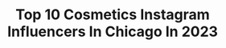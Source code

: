 ---
title: Top 10 Cosmetics Instagram Influencers In Chicago In 2023
description: >-
  Find top cosmetics Instagram influencers in Chicago in 2023. Most popular hashtags: #skincare #makeup #miami.
platform: Instagram
hits: 32
text_top: Analyze the most popular Instagram profiles on inBeat.
text_bottom: inBeat has 32 Instagram influencers like this in Chicago, United States for you to collaborate.
profiles:
  - username: "officialgabija"
    fullname: >-
      Gabija Guzauskaite
    bio: >-
      Model, actress, content creator ✨ REMOTE SHOOTS -> @thegabijaagency MA: @suprisemodelmanagement
    location: "United States"
    followers: 20079
    engagement: 271
    commentsToLikes: 0.137281
    id: ck14hpzjlbjts0i19bjcmwpet
    verified: false
    hashtags: "#photooftheday, #losangeles, #cosmetics, #chicagomodel"
  - username: "realsircruse"
    fullname: >-
      Sir Cruse
    bio: >-
      ⚠️Dm Response=$15 ⚠️Cashapp: $Sircruse27
    location: "United States"
    followers: 383400
    engagement: 185
    commentsToLikes: 0.021284
    id: ck5c6ejz359yd0i11zgy9b3lo
    verified: false
    hashtags: "#waves, #chicagomua, #motivation, #curlybeauties"
  - username: "minipennyblog"
    fullname: >-
      Jessie Bee
    bio: >-
      Chicago 아미 ♥ Cosmetic tattooer: @micropenny Shop looks👇
    location: "United States"
    followers: 29165
    engagement: 101
    commentsToLikes: 0.058704
    id: ck5zzfciqbmsb0i147m25f5z2
    verified: false
    hashtags: "#liketkit, #byetrump"
  - username: "oxana.fit"
    fullname: >-
      Oxana Rumyantseva
    bio: >-
      Mom of four girls 👧👧👧👧 Champion of Europe 🏆 Fitness coach Тренировки и американский карантин 🌴в сториз 👆🏻
    location: "United States"
    followers: 518232
    engagement: 171
    commentsToLikes: 0.019620
    id: ck0u0oa0rubqn0i19ixb0zoea
    verified: true
    hashtags: "#oxanafit, #miami, #oxanarumyantseva, #onlinecoaching"
  - username: "phil_siegel"
    fullname: >-
      Phil | Minnesota | Photography
    bio: >-
      📍 Minneapolis | on the list: Chicago, Colorado, NYC, Florida, Toronto, LA Founder/owner @vitality.cosmetics
    location: "United States"
    followers: 9771
    engagement: 964
    commentsToLikes: 0.068076
    id: ck5cixr7qtl540i11syl7qv8e
    verified: false
    hashtags: "#summerffa"
  - username: "ramyagmd"
    fullname: >-
      Dr. Ramya Garlapati | Derm
    bio: >-
      Dermatology resident ⁣⁣ Chicago | Miami⁣⁣ Wifey 💍 to a Derm ⁣⁣ ✖️No DMs for medical advice Shop my product recs 👇🏼
    location: "United States"
    followers: 10848
    engagement: 538
    commentsToLikes: 0.080453
    id: ck9hb1pktf0800j78tyg3s31g
    verified: false
    hashtags: "#acne, #skincare, #sunscreen, #wrinkles"
  - username: "maliyahlondyn"
    fullname: >-
      Maliyah Londyn
    bio: >-
      Beautifully TRANS 🖤 Model - Chicago Fashion Week 2019 Actress - Steppenwolf LOS ‘20 Don't be afraid to take risks If you never try— you'll never know
    location: "United States"
    followers: 11465
    engagement: 2528
    commentsToLikes: 0.018663
    id: ckf5l0i2qnwpz0j23vllmhpip
    verified: false
    hashtags: "#epilynx, #cleanbeauty, #hydration, #glow"
  - username: "drchrisgojdz"
    fullname: >-
      Krzysztof Gojdź MD, PHD
    bio: >-
      🎓Board Certified/Faculty American Academy Aesthetic Med. 📍Miami Beach/ Chicago 👩‍💻@reviveclinic_official 📺Host Discovery TV ⭐️Celebrity/Philantropist
    location: "United States"
    followers: 87213
    engagement: 254
    commentsToLikes: 0.034636
    id: ck8t89jpzjkvj0j78hlmxg5se
    verified: true
    hashtags: "#happy, #drgojdz, #love, #happiness"
  - username: "fabcocoberry"
    fullname: >-
      Joyo F Baby
    bio: >-
      Ephesians 3:20 🇳🇬📍Chicago 👩🏾‍⚕️ Nurse 💋 Lipstick lover 📧 fabcocoberry@gmail.com 🎥 Youtube 👇🏾
    location: "United States"
    followers: 15459
    engagement: 352
    commentsToLikes: 0.171353
    id: ck0uaqedmcwfy0i19be7peq6f
    verified: false
    hashtags: "#kola, #nudelip, #wakeupandmakeup, #lauramercier"
  - username: "gl1tch_cosplays"
    fullname: >-
      Sapphire Ink
    bio: >-
      lvl 21 • Chicago Next Convention: ✨ TBA ✨ Jackalope Code: gl1tch15 ✊🏿✊🏾✊🏽✊🏼✊🏻
    location: "United States"
    followers: 8393
    engagement: 575
    commentsToLikes: 0.007952
    id: ck8welqoce8tz0j78oed19fgt
    verified: false
    hashtags: "#duckcosplay, #cosplayersofinstagram, #goodbyedespair, #souleater"
---